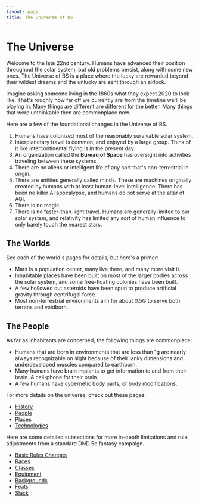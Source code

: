 ```yaml
---
layout: page
title: The Universe of BS
---
```

# The Universe

Welcome to the late 22nd century.  Humans have advanced their position throughout the solar system, but old problems persist, along with some new ones. The Universe of BS is a place where the lucky are rewarded beyond their wildest dreams and the unlucky are sent through an airlock. 

Imagine asking someone living in the 1860s what they expect 2020 to look like.  That's roughly how far off we currently are from the timeline we'll be playing in.  Many things are different are different for the better.  Many things that were unthinkable then are commonplace now.

Here are a few of the foundational changes in the Universe of BS.
1. Humans have colonized most of the reasonably survivable solar system.
2. Interplanetary travel is common, and enjoyed by a large group.  Think of it like intercontinental flying is in the present day.
3. An organization called the **Bureau of Space** has oversight into activities traveling between these systems.
4. There are no aliens or intelligent life of any sort that's non-terrestrial in origin.
5. There are entities generally called minds.  These are machines originally created by humans with at least human-level intelligence. There has been no killer AI apocalypse, and humans do not serve at the altar of AGI.
6. There is no magic.
7. There is no faster-than-light travel.  Humans are generally limited to our solar system, and relativity has limited any sort of human influence to only barely touch the nearest stars.

## The Worlds
See each of the world's pages for details, but here's a primer:
* Mars is a population center, many live there, and many more visit it.
* Inhabitable places have been built on most of the larger bodies across the solar system, and some free-floating colonies have been built.
* A few hollowed out asteroids have been spun to produce artificial gravity through centrifugal force.
* Most non-terrestrial environments aim for about 0.5G to serve both terrans and voidborn.

## The People
As far as inhabitants are concerned, the following things are commonplace:
* Humans that are born in environments that are less than 1g are nearly always recognizable on sight because of their lanky dimensions and underdeveloped muscles compared to earthborn.
* Many humans have brain implants to get information to and from their brain.  A cell-phone for their brain.
* A few humans have cybernetic body parts, or body modifications.

For more details on the universe, check out these pages:
* [History](./history)
* [People](./people)
* [Places](./places)
* [Technologies](./technologies)

Here are some detailed subsections for more in-depth limitations and rule adjustments from a standard DND 5e fantasy campaign.

* [Basic Rules Changes](./basics)
* [Races](./races)
* [Classes](./classes)
* [Equipment](./equipment)
* [Backgrounds](./backgrounds)
* [Feats](./feats)
* [Slack](https://dndkc.slack.com)

